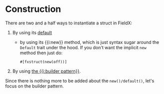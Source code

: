 # Construction

There are two and a half ways to instantiate a struct in FieldX:

1. By using its [default](./default.md)
    - by using its {{i:new}} method, which is just syntax sugar around the `Default` trait under the hood. If you don't want the implicit `new` method then just do:

        ```rust,ignore
        #[fxstruct(new(off))]
        ```

1. By using [the {{i:builder pattern}}](./terminology.md#builder).

Since there is nothing more to be added about the `new()/default()`, let's focus on the builder pattern.
